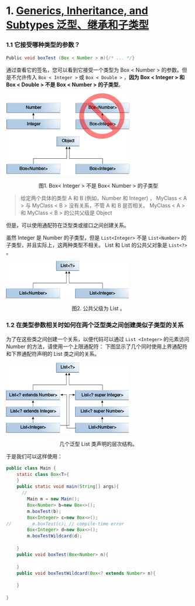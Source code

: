 # 1. [Generics, Inheritance, and Subtypes 泛型、继承和子类型](https://docs.oracle.com/javase/tutorial/java/generics/inheritance.html)
### 1.1 它接受哪种类型的参数？
```java
Public void boxTest (Box < Number > n){/* ... */}
```
通过查看它的签名，您可以看到它接受一个类型为 Box < Number > 的参数。但是不允许传入 `Box < Integer >` 或 `Box < Double >` ，**因为 Box < Integer > 和 Box < Double > 不是 Box < Number > 的子类型**。

![img.png](img.png)
<div style="text-align: center;">图1. Box< Integer > 不是 Box< Number > 的子类型</div>

> 给定两个具体的类型 A 和 B (例如，Number 和 Integer) ，
> MyClass < A > 与 MyClass < B > 没有关系，不管 A 和 B 是否相关。
> MyClass < A > 和 MyClass < B > 的公共父级是 Object

但是，可以使用通配符在泛型类或接口之间创建关系。

虽然 Integer 是 Number 的子类型，但是 `List<Integer>` 不是 `List<Number>` 的子类型，并且实际上，这两种类型不相关。 List<Number> 和 List<Integer> 的公共父对象是 `List<?>` 。

![img_1.png](img_1.png)
<div style="text-align: center;">图2. 公共父级为 List<?> 。</div>

### 1.2 在类型参数相关时如何在两个泛型类之间创建类似子类型的关系
为了在这些类之间创建一个关系，以便代码可以通过 `List <Integer>` 的元素访问 Number 的方法，请使用一个上限通配符：
下图显示了几个同时使用上界通配符和下界通配符声明的 List 类之间的关系。

![img_2.png](img_2.png)
<div style="text-align: center">几个泛型 List 类声明的层次结构。</div>

于是我们可以这样使用：
```java
public class Main {
    static class Box<T>{
    }
    public static void main(String[] args){
      //
        Main m = new Main();
        Box<Number> b=new Box<>();
        m.boxTest(b);
        Box<Integer> c=new Box<>();
//        m.boxTest(c); // compile-time error
        Box<Integer> d=new Box<>();
        m.boxTestWildcard(d);

    }
    public void boxTest(Box<Number> n){

    }
    public void boxTestWildcard(Box<? extends Number> n){

    }
    
}
```
